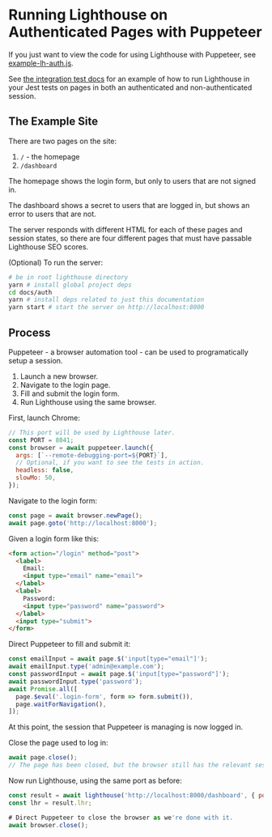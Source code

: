 # Running Lighthouse on Authenticated Pages with Puppeteer

If you just want to view the code for using Lighthouse with Puppeteer, see [example-lh-auth.js](./example-lh-auth.js).

See [the integration test docs](../integration-test) for an example of how to run Lighthouse in your Jest tests on pages in both an authenticated and non-authenticated session.

## The Example Site

There are two pages on the site:

1. `/` - the homepage
2. `/dashboard`

The homepage shows the login form, but only to users that are not signed in.

The dashboard shows a secret to users that are logged in, but shows an error to users that are not.

The server responds with different HTML for each of these pages and session states, so there are four different pages that must have passable Lighthouse SEO scores.

(Optional) To run the server:
```sh
# be in root lighthouse directory
yarn # install global project deps
cd docs/auth
yarn # install deps related to just this documentation
yarn start # start the server on http://localhost:8000
```

## Process

Puppeteer - a browser automation tool - can be used to programatically setup a session.

1. Launch a new browser.
1. Navigate to the login page.
1. Fill and submit the login form.
1. Run Lighthouse using the same browser.

First, launch Chrome:
```js
// This port will be used by Lighthouse later.
const PORT = 8041;
const browser = await puppeteer.launch({
  args: [`--remote-debugging-port=${PORT}`],
  // Optional, if you want to see the tests in action.
  headless: false,
  slowMo: 50,
});
```

Navigate to the login form:
```js
const page = await browser.newPage();
await page.goto('http://localhost:8000');
```

Given a login form like this:
```html
<form action="/login" method="post">
  <label>
    Email:
    <input type="email" name="email">
  </label>
  <label>
    Password:
    <input type="password" name="password">
  </label>
  <input type="submit">
</form>
```

Direct Puppeteer to fill and submit it:
```js
const emailInput = await page.$('input[type="email"]');
await emailInput.type('admin@example.com');
const passwordInput = await page.$('input[type="password"]');
await passwordInput.type('password');
await Promise.all([
  page.$eval('.login-form', form => form.submit()),
  page.waitForNavigation(),
]);
```

At this point, the session that Puppeteer is managing is now logged in.

Close the page used to log in:
```js
await page.close();
// The page has been closed, but the browser still has the relevant session.
```

Now run Lighthouse, using the same port as before:
```js
const result = await lighthouse('http://localhost:8000/dashboard', { port: PORT });
const lhr = result.lhr;

# Direct Puppeteer to close the browser as we're done with it.
await browser.close();
```

